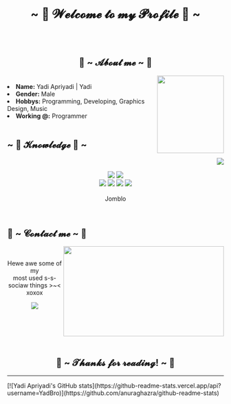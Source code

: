 <body>
<h1 align="center">~ 💖 𝓦𝓮𝓵𝓬𝓸𝓶𝓮 𝓽𝓸 𝓶𝔂 𝓟𝓻𝓸𝓯𝓲𝓵𝓮 💖 ~</h1>
<br>
<div align="center">
</div>
<br>
<div>
<h2 align="center"> 🦊 ~ 𝓐𝓫𝓸𝓾𝓽 𝓶𝓮 ~ 🦊 </h2>
<img src="https://yt3.ggpht.com/a/AATXAJxkp3R3wNlUT2IKYBvDYmCUJZrEbFtwLjLddR_3-g=s900-c-k-c0x00ffffff-no-rj" width="155" height="180" align="right">
<br>
<li>
<b>Name:</b> Yadi Apriyadi | Yadi</li>
<li>
<b>Gender:</b> Male
</li>
<li>
<b>Hobbys:</b> Programming, Developing, Graphics Design, Music
</li>
<li>
<b>Working @:</b> Programmer
</li>
<br>
</div>
<div>
<h2 align="left">            ~ 📇 𝓚𝓷𝓸𝔀𝓵𝓮𝓭𝓰𝓮 📇 ~</h2>
<p>
<img src="https://thumbs.gfycat.com/AstonishingCourteousCurassow-max-1mb.gif" align="right">
</div>
<div>
<br>
<p align="center"><img src="https://img.shields.io/badge/html5%20-%23E34F26.svg?&style=for-the-badge&logo=html5&logoColor=white"/> <img src="https://img.shields.io/badge/css3%20-%231572B6.svg?&style=for-the-badge&logo=css3&logoColor=white"/><br> <img src="https://img.shields.io/badge/python%20-%23323330.svg?&style=for-the-badge&logo=python&logoColor=%24f2a0"/> <img src="https://img.shields.io/badge/javascript%20-%23323330.svg?&style=for-the-badge&logo=javascript&logoColor=%23F7DF1E"/> <img src="https://img.shields.io/badge/git%20-%23F05033.svg?&style=for-the-badge&logo=git&logoColor=white"/> <img src="https://img.shields.io/badge/php%20-%23323330.svg?&style=for-the-badge&logo=php&logoColor=%24f2a0"/> <br><br>
Jomblo
</p>
<br>
<h2>           📝 ~ 𝓒𝓸𝓷𝓽𝓪𝓬𝓽 𝓶𝓮 ~ 📝</h2>
<img src="https://i.imgur.com/KXx0cCx.gif" align="right" width="373.5px" height="208.5px">
<br>
<p align="center">Hewe awe some of my <br>
most used s-s-sociaw things >~< xoxox</p>
<p align="center"> <a href="https://discord.gg/SvHeFWNtK5" target="_blank"><img src="https://img.shields.io/badge/Smart%20People%20-%237289DA.svg?&style=for-the-badge&logo=discord&logoColor=white"/></a></p>
</div>
<br>
<div>
<br>
<br>
<br>
<div>
<h2 align="center">💖 ~ 𝓣𝓱𝓪𝓷𝓴𝓼 𝓯𝓸𝓻 𝓻𝓮𝓪𝓭𝓲𝓷𝓰! ~ 💖</h2>
<hr>
</div>
</div>
[![Yadi Apriyadi's GitHub stats](https://github-readme-stats.vercel.app/api?username=YadBro)](https://github.com/anuraghazra/github-readme-stats)
</body>
